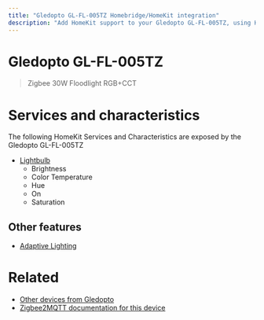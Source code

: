 ```yaml
---
title: "Gledopto GL-FL-005TZ Homebridge/HomeKit integration"
description: "Add HomeKit support to your Gledopto GL-FL-005TZ, using Homebridge, Zigbee2MQTT and homebridge-z2m."
---
```

<!---
This file has been GENERATED using src/docgen/docgen.ts
DO NOT EDIT THIS FILE MANUALLY!
-->
# Gledopto GL-FL-005TZ
> Zigbee 30W Floodlight RGB+CCT


# Services and characteristics
The following HomeKit Services and Characteristics are exposed by
the Gledopto GL-FL-005TZ

* [Lightbulb](../../light.md)
  * Brightness
  * Color Temperature
  * Hue
  * On
  * Saturation


## Other features
* [Adaptive Lighting](../../light.md)


# Related
* [Other devices from Gledopto](../index.md#gledopto)
* [Zigbee2MQTT documentation for this device](https://www.zigbee2mqtt.io/devices/GL-FL-005TZ.html)